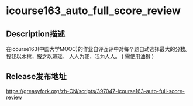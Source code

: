 # icourse163_auto_full_score_review

## Description描述
在icourse163(中国大学MOOC)的作业自评互评中对每个题自动选择最大的分数。
投我以木桃，报之以琼瑶。
人人为我，我为人人。
(
需使用[油猴](https://www.tampermonkey.net//)
)

## Release发布地址
https://greasyfork.org/zh-CN/scripts/397047-icourse163-auto-full-score-review
